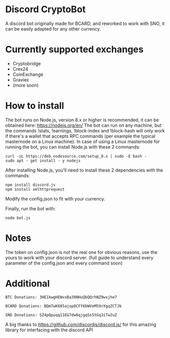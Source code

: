 # Discord CryptoBot

A discord bot originally made for BCARD, and reworked to work with SNO, it can be easily adapted for any other currency.

# Currently supported exchanges

- Cryptobridge
- Crex24
- CoinExchange
- Graviex
- (more soon)

# How to install

The bot runs on Node.js, version 8.x or higher is recommended, it can be obtained here: https://nodejs.org/en/
The bot can run on any machine, but the commands !stats, !earnings, !block-index and !block-hash will only work if there's a wallet that accepts RPC commands (per example the typical masternode on a Linux machine).
In case of using a Linux masternode for running the bot, you can install Node.js with these 2 commands:
```
curl -sL https://deb.nodesource.com/setup_8.x | sudo -E bash -
sudo apt - get install - y nodejs
```
After installing Node.js, you'll need to install these 2 dependencies with the commands:
```
npm install discord.js
npm install xmlhttprequest
```
Modify the config.json to fit with your currency.

Finally, run the bot with:
```
node bot.js
```

# Notes

The token on config.json is not the real one for obvious reasons, use the yours to work with your discord server.
(full guide to understand every parameter of the config.json and every command soon)

# Additional

```
BTC Donations: 3HE1kwgHEWvxBa38NHuQbQQrhNZ9wxjhe7

BCARD Donations: BQmTwK685ajop8CFY6bWVeM59rXgqZCTJb

SNO Donations: SZ4pQpuqq11EG7dw6qjgqSs5tGq3iTw2uZ
```

A big thanks to https://github.com/discordjs/discord.js/ for this amazing library for interfacing with the discord API

